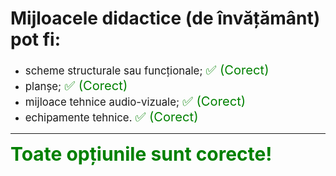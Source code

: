 # Mijloacele didactice (de învățământ) pot fi:

- <span style="font-size: larger;">scheme structurale sau funcționale; <span style="color: green; font-size: larger;">✅ (Corect)</span></span>
- <span style="font-size: larger;">planșe; <span style="color: green; font-size: larger;">✅ (Corect)</span></span>
- <span style="font-size: larger;">mijloace tehnice audio-vizuale; <span style="color: green; font-size: larger;">✅ (Corect)</span></span>
- <span style="font-size: larger;">echipamente tehnice. <span style="color: green; font-size: larger;">✅ (Corect)</span></span>

---

<span style="font-size: 30px; font-weight: bold;">**<span style="color: green;">Toate opțiunile sunt corecte!</span>**</span>